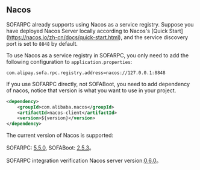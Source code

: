 ## Nacos

SOFARPC already supports using Nacos as a service registry. Suppose you have deployed Nacos Server locally according to Nacos's [Quick Start] (https://nacos.io/zh-cn/docs/quick-start.html), and the service discovery port is set to `8848` by default.

To use Nacos as a service registry in SOFARPC, you only need to add the following configuration to `application.properties`:
```
com.alipay.sofa.rpc.registry.address=nacos://127.0.0.1:8848
```

If you use SOFARPC directly, not SOFABoot, you need to add dependency of nacos, notice that version is what you want to use in your project.

```xml
<dependency>
    <groupId>com.alibaba.nacos</groupId>
    <artifactId>nacos-client</artifactId>
    <version>${version}</version>
</dependency>
```


The current version of Nacos is supported:

SOFARPC: [5.5.0](https://github.com/sofastack/sofa-rpc/releases), SOFABoot: [2.5.3](https://github.com/sofastack/sofa-boot/releases/)。

SOFARPC integration verification Nacos server version:[0.6.0](https://github.com/alibaba/nacos/releases/tag/0.6.0)。
